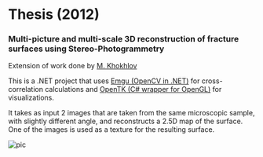 # Thesis (2012)

### Multi-picture and multi-scale 3D reconstruction of fracture surfaces using Stereo-Photogrammetry

Extension of work done by [M. Khokhlov](http://tx.technion.ac.il/~gordoncn/publications/2012/2b_Fisher_Paper.pdf)

This is a .NET project that uses [Emgu (OpenCV in .NET)](http://www.emgu.com/wiki/index.php/Main_Page) for cross-correlation calculations and [OpenTK (C# wrapper for OpenGL)](https://github.com/opentk/opentk) for visualizations.

It takes as input 2 images that are taken from the same microscopic sample, with slightly different angle, and reconstructs a 2.5D map of the surface. One of the images is used as a texture for the resulting surface.

![pic](screenshot.png)
